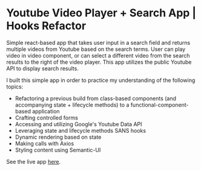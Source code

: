 # Youtube Video Player + Search App | Hooks Refactor

Simple react-based app that takes user input in a search field and returns multiple videos from Youtube based on the search terms. User can play video in video component, or can select a different video from the search results to the right of the video player. This app utilizes the public Youtube API to display search results.

I built this simple app in order to practice my understanding of the following topics:

- Refactoring a previous build from class-based components (and accompanying state + lifecycle methods) to a functional-component-based application
- Crafting controlled forms
- Accessing and utilizing Google's Youtube Data API
- Leveraging state and lifecycle methods SANS hooks
- Dynamic rendering based on state
- Making calls with Axios
- Styling content using Semantic-UI

See the live app <a href="https://tcs-simple-youtube-clone-hooks.netlify.app/" target="_blank" >here</a>.
